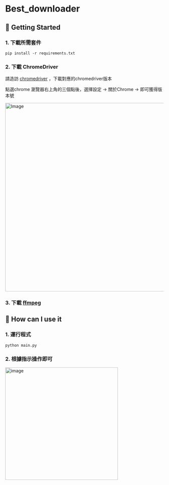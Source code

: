 # Best_downloader
## 🌟 Getting Started


### 1. 下載所需套件

`pip install -r requirements.txt`

### 2. 下載 ChromeDriver 

請造訪 [chromedriver](https://chromedriver.chromium.org/downloads)  ，下載對應的chromedriver版本

點選chrome 瀏覽器右上角的三個點後，選擇設定 -> 關於Chrome -> 即可獲得版本號

<img src="https://github.com/alexjian2017/best_downloader/assets/114347526/2c25d0a9-d440-4599-b850-fa54e5ac2160" alt="Image" width="600">

### 3. 下載 [ffmpeg](https://www.ffmpeg.org/)

## 🌟 How can I use it
### 1. 運行程式
`python main.py`
### 2. 根據指示操作即可
<img width="358" alt="image" src="https://github.com/alexjian2017/best_downloader/assets/114347526/f23ed5d3-e430-4bd0-8dc0-7834c41bce73">
